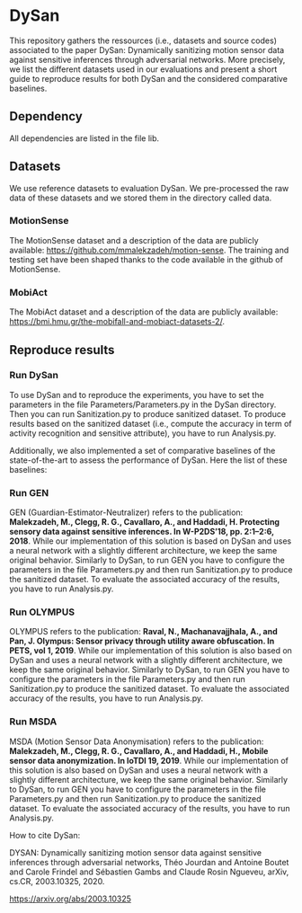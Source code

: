# DySan


This repository gathers the ressources (i.e., datasets and source codes) associated to the paper DySan: Dynamically sanitizing motion sensor data against sensitive inferences through adversarial networks. More precisely, we list the different datasets used in our evaluations and present a short guide to reproduce results for both DySan and the considered comparative baselines.


## Dependency
All dependencies are listed in the file lib.



## Datasets

We use reference datasets to evaluation DySan. We pre-processed the raw data of these datasets and we stored them in the directory called data. 


### MotionSense
The MotionSense dataset and a description of the data are publicly available: https://github.com/mmalekzadeh/motion-sense.
The training and testing set have been shaped thanks to the code available in the github of MotionSense.


### MobiAct
The MobiAct dataset and a description of the data are publicly available: https://bmi.hmu.gr/the-mobifall-and-mobiact-datasets-2/.



## Reproduce results

### Run DySan
To use DySan and to reproduce the experiments, you have to set the parameters in the file Parameters/Parameters.py in the DySan directory. Then you can run Sanitization.py to produce sanitized dataset. To produce results based on the sanitized dataset (i.e., compute the accuracy in term of activity recognition and sensitive attribute), you have to run Analysis.py.



Additionally, we also implemented a set of comparative baselines of the state-of-the-art to assess the performance of DySan. Here the list of these baselines:



### Run GEN 
GEN (Guardian-Estimator-Neutralizer) refers to the publication: **Malekzadeh, M., Clegg, R. G., Cavallaro, A., and Haddadi, H. Protecting sensory data against sensitive inferences. In W-P2DS’18, pp. 2:1–2:6, 2018**. 
While our implementation of this solution is based on DySan and uses a neural network with a slightly different architecture, we keep the same original behavior.
Similarly to DySan, to run GEN you have to configure the parameters in the file Parameters.py and then run Sanitization.py to produce the sanitized dataset. To evaluate the associated accuracy of the results, you have to run Analysis.py.




### Run OLYMPUS
OLYMPUS refers to the publication: **Raval, N., Machanavajjhala, A., and Pan, J. Olympus: Sensor privacy through utility aware obfuscation. In PETS, vol 1, 2019**. 
While our implementation of this solution is also based on DySan and uses a neural network with a slightly different architecture, we keep the same original behavior.
Similarly to DySan, to run GEN you have to configure the parameters in the file Parameters.py and then run Sanitization.py to produce the sanitized dataset. To evaluate the associated accuracy of the results, you have to run Analysis.py.



### Run MSDA
MSDA (Motion Sensor Data Anonymisation) refers to the publication: **Malekzadeh, M., Clegg, R. G., Cavallaro, A., and Haddadi, H., Mobile sensor data anonymization. In IoTDI 19, 2019**.
While our implementation of this solution is also based on DySan and uses a neural network with a slightly different architecture, we keep the same original behavior.
Similarly to DySan, to run GEN you have to configure the parameters in the file Parameters.py and then run Sanitization.py to produce the sanitized dataset. To evaluate the associated accuracy of the results, you have to run Analysis.py.

How to cite DySan:


DYSAN: Dynamically sanitizing motion sensor data against sensitive inferences through adversarial networks,
Théo Jourdan and Antoine Boutet and Carole Frindel and Sébastien Gambs and Claude Rosin Ngueveu,
arXiv, cs.CR, 2003.10325, 2020.

https://arxiv.org/abs/2003.10325

